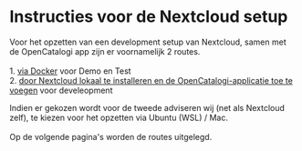 # Instructies voor de Nextcloud setup

Voor het opzetten van een development setup van Nextcloud, samen met de OpenCatalogi app zijn er voornamelijk 2 routes.\
\
1\. [via Docker](https://app.gitbook.com/o/pQafMaik4Xw9501LYljv/s/iNPQrgDI4XLFMiCIeZcF/\~/changes/3/developers/installatie-via-docker) voor Demo en Test\
2\. [door Nextcloud lokaal te installeren en de OpenCatalogi-applicatie toe te voegen](installatie-via-nextcloud-lokaal-deel-2-een-app-toevoegen.md) voor develeopment

Indien er gekozen wordt voor de tweede adviseren wij (net als Nextcloud zelf), te kiezen voor het opzetten via Ubuntu (WSL) / Mac.\
\
Op de volgende pagina's worden de routes uitgelegd.
